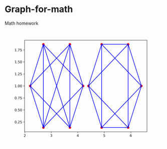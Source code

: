# Graph-for-math
Math homework
![Наглядная демонстрация](https://github.com/jezvgg/Graph-for-math/raw/main/simple_animation6.gif)
